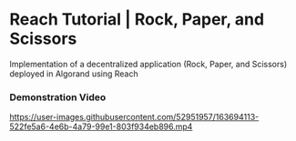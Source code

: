 # Reach Tutorial | Rock, Paper, and Scissors
Implementation of a decentralized application (Rock, Paper, and Scissors) deployed in Algorand using Reach

### Demonstration Video
https://user-images.githubusercontent.com/52951957/163694113-522fe5a6-4e6b-4a79-99e1-803f934eb896.mp4

